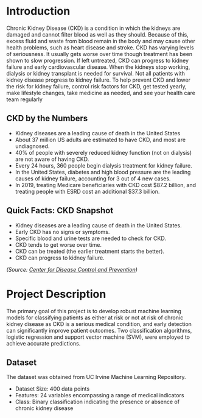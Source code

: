 # Introduction

Chronic Kidney Disease (CKD) is a condition in which the kidneys are damaged and cannot filter blood as well as they should. Because of this, excess fluid and waste from blood remain in the body and may cause other health problems, such as heart disease and stroke. CKD has varying levels of seriousness. It usually gets worse over time though treatment has been shown to slow progression. If left untreated, CKD can progress to kidney failure and early cardiovascular disease. When the kidneys stop working, dialysis or kidney transplant is needed for survival. Not all patients with kidney disease progress to kidney failure. To help prevent CKD and lower the risk for kidney failure, control risk factors for CKD, get tested yearly, make lifestyle changes, take medicine as needed, and see your health care team regularly

## CKD by the Numbers

- Kidney diseases are a leading cause of death in the United States
- About 37 million US adults are estimated to have CKD, and most are undiagnosed.
- 40% of people with severely reduced kidney function (not on dialysis) are not aware of having CKD.
- Every 24 hours, 360 people begin dialysis treatment for kidney failure.
- In the United States, diabetes and high blood pressure are the leading causes of kidney failure, accounting for 3 out of 4 new cases.
- In 2019, treating Medicare beneficiaries with CKD cost $87.2 billion, and treating people with ESRD cost an additional $37.3 billion.

## Quick Facts: CKD Snapshot

- Kidney diseases are a leading cause of death in the United States.
- Early CKD has no signs or symptoms.
- Specific blood and urine tests are needed to check for CKD.
- CKD tends to get worse over time.
- CKD can be treated (the earlier treatment starts the better).
- CKD can progress to kidney failure.

_(Source: [Center for Disease Control and Prevention](https://www.cdc.gov/kidneydisease/basics.html))_

# Project Description

The primary goal of this project is to develop robust machine learning models for classifying patients as either at risk or not at risk of chronic kidney disease as CKD is a serious medical condition, and early detection can significantly improve patient outcomes. Two classification algorithms, logistic regression and support vector machine (SVM), were employed to achieve accurate predictions. 

## Dataset

The dataset was obtained from UC Irvine Machine Learning Repository.

- Dataset Size: 400 data points
- Features: 24 variables encompassing a range of medical indicators
- Class: Binary classification indicating the presence or absence of chronic kidney disease